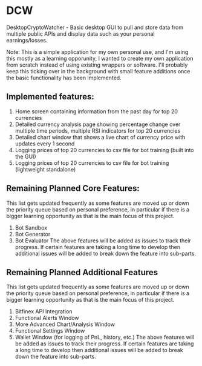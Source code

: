 # DCW
DesktopCryptoWatcher - Basic desktop GUI to pull and store data from multiple public APIs and display data such as your personal earnings/losses.

Note: This is a simple application for my own personal use, and I'm using this mostly as a learning opporunity, I wanted to create my own application from scratch instead of using existing wrappers or software. I'll probably keep this ticking over in the background with small feature additions once the basic functionality has been implemented.

## Implemented features:
1) Home screen containing information from the past day for top 20 currencies
2) Detailed currency analysis page showing percentage change over multiple time periods, multiple RSI indicators for top 20 currencies
3) Detailed chart window that shows a live chart of currency price with updates every 1 second
4) Logging prices of top 20 currencies to csv file for bot training (built into the GUI)
5) Logging prices of top 20 currencies to csv file for bot training (lightweight standalone)


## Remaining Planned Core Features:
This list gets updated frequently as some features are moved up or down the priority queue based on personal preference, in particular if there is a bigger learning opportunity as that is the main focus of this project.
1) Bot Sandbox
2) Bot Generator
3) Bot Evaluator
The above features will be added as issues to track their progress. If certain features are taking a long time to develop then additional issues will be added to break down the feature into sub-parts.
## Remaining Planned Additional Features
This list gets updated frequently as some features are moved up or down the priority queue based on personal preference, in particular if there is a bigger learning opportunity as that is the main focus of this project.
1) Bitfinex API Integration
2) Functional Alerts Window
3) More Advanced Chart/Analysis Window
4) Functional Settings Window
5) Wallet Window (for logging of PnL, history, etc.)
The above features will be added as issues to track their progress. If certain features are taking a long time to develop then additional issues will be added to break down the feature into sub-parts.

